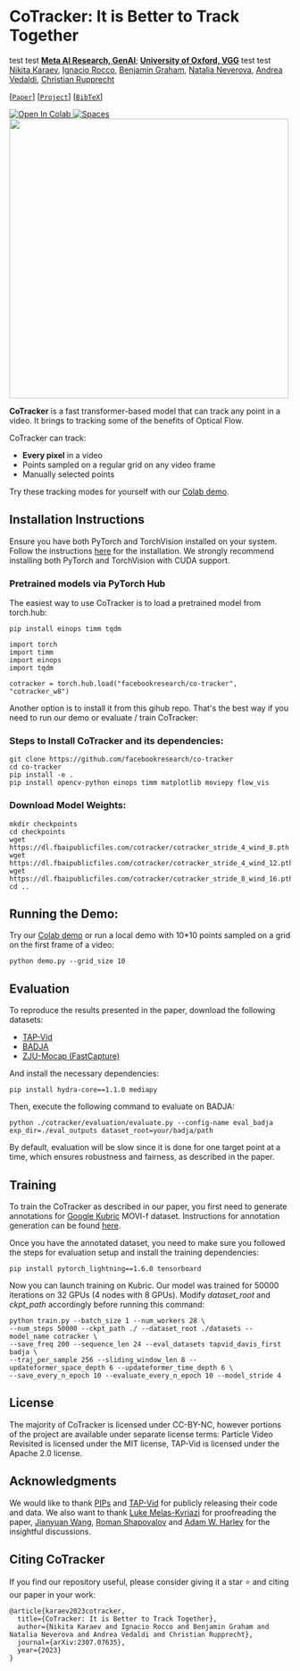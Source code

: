 # CoTracker: It is Better to Track Together
test test
**[Meta AI Research, GenAI](https://ai.facebook.com/research/)**; **[University of Oxford, VGG](https://www.robots.ox.ac.uk/~vgg/)**
test test
[Nikita Karaev](https://nikitakaraevv.github.io/), [Ignacio Rocco](https://www.irocco.info/), [Benjamin Graham](https://ai.facebook.com/people/benjamin-graham/), [Natalia Neverova](https://nneverova.github.io/), [Andrea Vedaldi](https://www.robots.ox.ac.uk/~vedaldi/), [Christian Rupprecht](https://chrirupp.github.io/)

[[`Paper`](https://arxiv.org/abs/2307.07635)] [[`Project`](https://co-tracker.github.io/)] [[`BibTeX`](#citing-cotracker)]

<a target="_blank" href="https://colab.research.google.com/github/facebookresearch/co-tracker/blob/main/notebooks/demo.ipynb">
  <img src="https://colab.research.google.com/assets/colab-badge.svg" alt="Open In Colab"/>
</a>
<a href="https://huggingface.co/spaces/facebook/cotracker">
  <img alt="Spaces" src="https://img.shields.io/badge/%F0%9F%A4%97%20Hugging%20Face-Spaces-blue">
</a>

<img width="500" src="./assets/bmx-bumps.gif" />

**CoTracker** is a fast transformer-based model that can track any point in a video. It brings to tracking some of the benefits of Optical Flow.
 
CoTracker can track:
- **Every pixel** in a video
- Points sampled on a regular grid on any video frame 
- Manually selected points

Try these tracking modes for yourself with our [Colab demo](https://colab.research.google.com/github/facebookresearch/co-tracker/blob/master/notebooks/demo.ipynb).



## Installation Instructions
Ensure you have both PyTorch and TorchVision installed on your system. Follow the instructions [here](https://pytorch.org/get-started/locally/) for the installation. We strongly recommend installing both PyTorch and TorchVision with CUDA support.

### Pretrained models via PyTorch Hub
The easiest way to use CoTracker is to load a pretrained model from torch.hub:
```
pip install einops timm tqdm
```
```
import torch
import timm
import einops
import tqdm

cotracker = torch.hub.load("facebookresearch/co-tracker", "cotracker_w8")
```
Another option is to install it from this gihub repo. That's the best way if you need to run our demo or evaluate / train CoTracker:
### Steps to Install CoTracker and its dependencies:
```
git clone https://github.com/facebookresearch/co-tracker
cd co-tracker
pip install -e .
pip install opencv-python einops timm matplotlib moviepy flow_vis 
```


### Download Model Weights:
```
mkdir checkpoints
cd checkpoints
wget https://dl.fbaipublicfiles.com/cotracker/cotracker_stride_4_wind_8.pth
wget https://dl.fbaipublicfiles.com/cotracker/cotracker_stride_4_wind_12.pth
wget https://dl.fbaipublicfiles.com/cotracker/cotracker_stride_8_wind_16.pth
cd ..
```


## Running the Demo:
Try our [Colab demo](https://colab.research.google.com/github/facebookresearch/co-tracker/blob/master/notebooks/demo.ipynb) or run a local demo with 10*10 points sampled on a grid on the first frame of a video:
```
python demo.py --grid_size 10
```

## Evaluation
To reproduce the results presented in the paper, download the following datasets:
- [TAP-Vid](https://github.com/deepmind/tapnet)
- [BADJA](https://github.com/benjiebob/BADJA)
- [ZJU-Mocap (FastCapture)](https://arxiv.org/abs/2303.11898)

And install the necessary dependencies:
```
pip install hydra-core==1.1.0 mediapy 
```
Then, execute the following command to evaluate on BADJA:
```
python ./cotracker/evaluation/evaluate.py --config-name eval_badja exp_dir=./eval_outputs dataset_root=your/badja/path
```
By default, evaluation will be slow since it is done for one target point at a time, which ensures robustness and fairness, as described in the paper.

## Training
To train the CoTracker as described in our paper, you first need to generate annotations for [Google Kubric](https://github.com/google-research/kubric) MOVI-f dataset.  Instructions for annotation generation can be found [here](https://github.com/deepmind/tapnet).

Once you have the annotated dataset, you need to make sure you followed the steps for evaluation setup and install the training dependencies:
```
pip install pytorch_lightning==1.6.0 tensorboard
```
Now you can launch training on Kubric. Our model was trained for 50000 iterations on 32 GPUs (4 nodes with 8 GPUs).
Modify *dataset_root* and *ckpt_path* accordingly before running this command:
```
python train.py --batch_size 1 --num_workers 28 \
--num_steps 50000 --ckpt_path ./ --dataset_root ./datasets --model_name cotracker \
--save_freq 200 --sequence_len 24 --eval_datasets tapvid_davis_first badja \
--traj_per_sample 256 --sliding_window_len 8 --updateformer_space_depth 6 --updateformer_time_depth 6 \
--save_every_n_epoch 10 --evaluate_every_n_epoch 10 --model_stride 4
```

## License
The majority of CoTracker is licensed under CC-BY-NC, however portions of the project are available under separate license terms: Particle Video Revisited is licensed under the MIT license, TAP-Vid is licensed under the Apache 2.0 license.

## Acknowledgments
We would like to thank [PIPs](https://github.com/aharley/pips) and [TAP-Vid](https://github.com/deepmind/tapnet) for publicly releasing their code and data. We also want to thank [Luke Melas-Kyriazi](https://lukemelas.github.io/) for proofreading the paper, [Jianyuan Wang](https://jytime.github.io/), [Roman Shapovalov](https://shapovalov.ro/) and [Adam W. Harley](https://adamharley.com/) for the insightful discussions.

## Citing CoTracker
If you find our repository useful, please consider giving it a star ⭐ and citing our paper in your work:
```
@article{karaev2023cotracker,
  title={CoTracker: It is Better to Track Together},
  author={Nikita Karaev and Ignacio Rocco and Benjamin Graham and Natalia Neverova and Andrea Vedaldi and Christian Rupprecht},
  journal={arXiv:2307.07635},
  year={2023}
}
```
